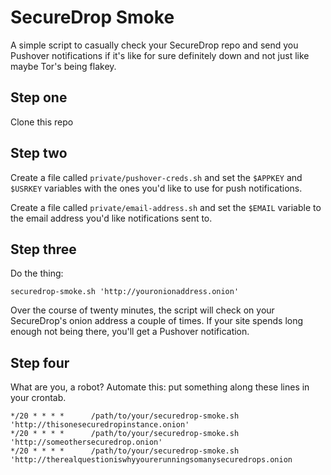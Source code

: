 SecureDrop Smoke
===============

A simple script to casually check your SecureDrop repo and send you Pushover notifications if it's like for sure definitely down and not just like maybe Tor's being flakey.

Step one
--------

Clone this repo


Step two
--------

Create a file called `private/pushover-creds.sh` and set the `$APPKEY` and `$USRKEY` variables with the ones you'd like to use for push notifications.

Create a file called `private/email-address.sh` and set the `$EMAIL` variable to the email address you'd like notifications sent to.

Step three
----------

Do the thing:
```
securedrop-smoke.sh 'http://youronionaddress.onion'
```

Over the course of twenty minutes, the script will check on your SecureDrop's onion address a couple of times. If your site spends long enough not being there, you'll get a Pushover notification.

Step four
---------

What are you, a robot? Automate this: put something along these lines in your crontab.

```
*/20 * * * *      /path/to/your/securedrop-smoke.sh 'http://thisonesecuredropinstance.onion'
*/20 * * * *      /path/to/your/securedrop-smoke.sh 'http://someothersecuredrop.onion'
*/20 * * * *      /path/to/your/securedrop-smoke.sh 'http://therealquestioniswhyyourerunningsomanysecuredrops.onion
```

